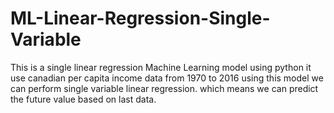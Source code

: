 # ML-Linear-Regression-Single-Variable
This is a single linear regression Machine Learning  model  using python 
it use canadian per capita income data from 1970 to 2016 using this model we can perform single variable linear regression.
which means we can predict the future value based on last data.

